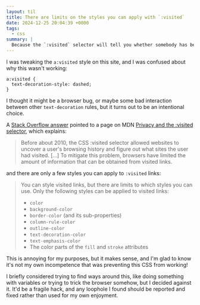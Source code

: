 ```yaml
---
layout: til
title: There are limits on the styles you can apply with `:visited`
date: 2024-12-25 20:04:39 +0000
tags:
  - css
summary: |
  Because the `:visited` selector will tell you whether somebody has been to a URL, browsers limit what styles you can apply to such links -- to prevent somebody nefarious stealing your browsing history.
---
```

I was tweaking the `a:visited` style on this site, and I was confused about why this wasn't working:

```
a:visited {
  text-decoration-style: dashed;
}
```

I thought it might be a browser bug, or maybe some bad interaction between other `text-decoration` rules, but it turns out to be an intentional choice.

A [Stack Overflow answer](https://stackoverflow.com/a/35037025/1558022) pointed to a page on MDN [Privacy and the :visited selector](https://developer.mozilla.org/en-US/docs/Web/CSS/Privacy_and_the_:visited_selector#limits_to_visited_link_styles), which explains:

> Before about 2010, the CSS :visited selector allowed websites to uncover a user's browsing history and figure out what sites the user had visited. […] To mitigate this problem, browsers have limited the amount of information that can be obtained from visited links.

and there are only a few styles you can apply to `:visited` links:

> You can style visited links, but there are limits to which styles you can use. Only the following styles can be applied to visited links:
>
> * `color`
> * `background-color`
> * `border-color` (and its sub-properties)
> * `column-rule-color`
> * `outline-color`
> * `text-decoration-color`
> * `text-emphasis-color`
> * The color parts of the `fill` and `stroke` attributes

This is annoying for my purposes, but it makes sense, and I'm glad to know it's not my own incompetence that was preventing this CSS from working!

I briefly considered trying to find ways around this, like doing something with variables or trying to trick the browser somehow, but I decided against it.
It'd be a fragile hack, and any loophole I found should be reported and fixed rather than used for my own enjoyment.
